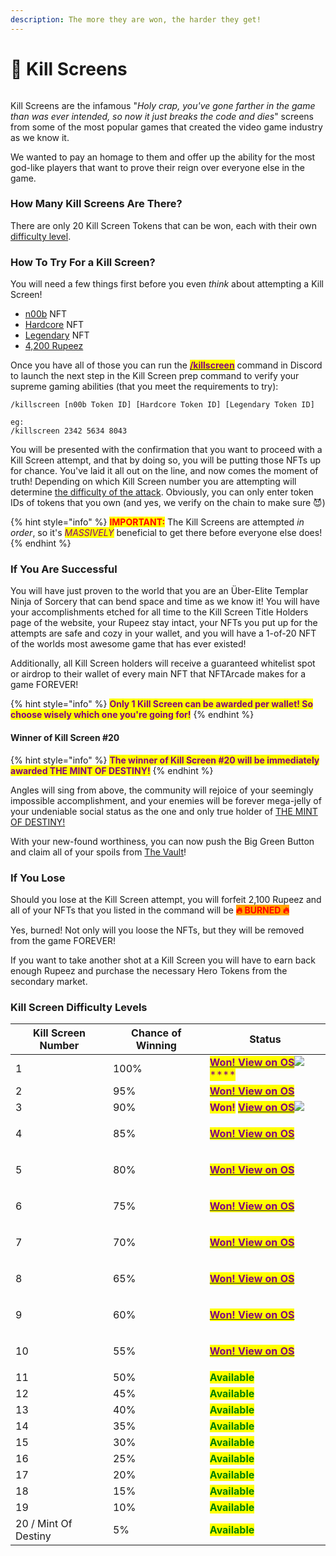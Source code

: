 ```yaml
---
description: The more they are won, the harder they get!
---
```


# 👾 Kill Screens

<img src="../.gitbook/assets/17.png" alt="" data-size="original">

Kill Screens are the infamous "_Holy crap, you've gone farther in the game than was ever intended, so now it just breaks the code and dies_" screens from some of the most popular games that created the video game industry as we know it.

We wanted to pay an homage to them and offer up the ability for the most god-like players that want to prove their reign over everyone else in the game.

### How Many Kill Screens Are There?

There are only 20 Kill Screen Tokens that can be won, each with their own [difficulty level](kill-screens.md#kill-screen-difficulty-levels).

### How To Try For a Kill Screen?

You will need a few things first before you even _think_ about attempting a Kill Screen!&#x20;

* [n00b](heroes/n00b.md) NFT
* [Hardcore](heroes/hardcore.md) NFT
* [Legendary](heroes/legendary.md) NFT
* [4,200 Rupeez](../gameplay/earning-points/)

Once you have all of those you can run the [<mark style="color:purple;">**/killscreen**</mark>](../discord-bot/killscreen.md) command in Discord to launch the next step in the Kill Screen prep command to verify your supreme gaming abilities (that you meet the requirements to try):

```
/killscreen [n00b Token ID] [Hardcore Token ID] [Legendary Token ID]

eg:
/killscreen 2342 5634 8043
```

You will be presented with the confirmation that you want to proceed with a Kill Screen attempt, and that by doing so, you will be putting those NFTs up for chance. You've laid it all out on the line, and now comes the moment of truth! Depending on which Kill Screen number you are attempting will determine [the difficulty of the attack](kill-screens.md#kill-screen-difficulty-levels). Obviously, you can only enter token IDs of tokens that you own (and yes, we verify on the chain to make sure 😈)

{% hint style="info" %}
<mark style="color:red;">**IMPORTANT:**</mark> The Kill Screens are attempted _in order_, so it's _<mark style="color:purple;">MASSIVELY</mark>_ beneficial to get there before everyone else does!
{% endhint %}

### If You Are Successful

You will have just proven to the world that you are an Über-Elite Templar Ninja of Sorcery that can bend space and time as we know it! You will have your accomplishments etched for all time to the Kill Screen Title Holders page of the website, your Rupeez stay intact, your NFTs you put up for the attempts are safe and cozy in your wallet, and you will have a 1-of-20 NFT of the worlds most awesome game that has ever existed!

Additionally, all Kill Screen holders will receive a guaranteed whitelist spot or airdrop to their wallet of every main NFT that NFTArcade makes for a game FOREVER!

{% hint style="info" %}
<mark style="color:purple;">**Only 1 Kill Screen can be awarded per wallet! So choose wisely which one you're going for!**</mark>
{% endhint %}

#### Winner of Kill Screen #20

{% hint style="info" %}
<mark style="color:purple;">**The winner of Kill Screen #20 will be immediately awarded THE MINT OF DESTINY!**</mark>
{% endhint %}

Angles will sing from above, the community will rejoice of your seemingly impossible accomplishment, and your enemies will be forever mega-jelly of your undeniable social status as the one and only true holder of [THE MINT OF DESTINY!](broken-reference)

With your new-found worthiness, you can now push the Big Green Button and claim all of your spoils from [The Vault](../gameplay/the-vault.md)!

### If You Lose

Should you lose at the Kill Screen attempt, you will forfeit 2,100 Rupeez and all of your NFTs that you  listed in the command will be <mark style="color:red;background-color:orange;">**🔥   BURNED  🔥**</mark>&#x20;

Yes, burned! Not only will you loose the NFTs, but they will be removed from the game FOREVER!

If you want to take another shot at a Kill Screen you will have to earn back enough Rupeez and purchase the necessary Hero Tokens from the secondary market.

### Kill Screen Difficulty Levels

| Kill Screen Number   | Chance of Winning | Status                                                                                                                                                                                                                                                                                                                                                                                                                                          |
| -------------------- | ----------------- | ----------------------------------------------------------------------------------------------------------------------------------------------------------------------------------------------------------------------------------------------------------------------------------------------------------------------------------------------------------------------------------------------------------------------------------------------- |
| 1                    | 100%              | <mark style="color:purple;">****</mark>[<mark style="color:purple;">**Won! View on OS**</mark>](https://opensea.io/assets/matic/0x75217de3968f9474cb29b5ea7139e33a1b6c7f69/2)<mark style="color:purple;">****</mark>![](<../.gitbook/assets/image (8).png>)<mark style="color:purple;">****</mark>                                                                                                                                              |
| 2                    | 95%               | <mark style="color:purple;">****</mark>[<mark style="color:purple;">**Won! View on OS**</mark>](https://opensea.io/assets/matic/0x75217de3968f9474cb29b5ea7139e33a1b6c7f69/3)<mark style="color:purple;">****</mark><img src="../.gitbook/assets/image (41) (1).png" alt="" data-size="original">                                                                                                                                               |
| 3                    | 90%               | <mark style="color:purple;">**Won!**</mark> [<mark style="color:purple;">**View on OS**</mark>](https://opensea.io/assets/matic/0x75217de3968f9474cb29b5ea7139e33a1b6c7f69/4)<mark style="color:purple;">****</mark>![](<../.gitbook/assets/image (2) (1) (2).png>)<mark style="color:green;">****</mark>                                                                                                                                       |
| 4                    | 85%               | <p><mark style="color:green;"><strong></strong></mark><a href="https://opensea.io/assets/matic/0x75217de3968f9474cb29b5ea7139e33a1b6c7f69/5"><mark style="color:purple;"><strong>Won! View on OS</strong></mark></a><mark style="color:green;"><strong></strong></mark><br><mark style="color:green;"><strong></strong></mark><img src="../.gitbook/assets/image (4) (3).png" alt=""><mark style="color:green;"><strong></strong></mark></p>    |
| 5                    | 80%               | <p><mark style="color:green;"><strong></strong></mark><a href="https://opensea.io/assets/matic/0x75217de3968f9474cb29b5ea7139e33a1b6c7f69/6"><mark style="color:purple;"><strong>Won! View on OS</strong></mark><br><mark style="color:purple;"><strong></strong></mark></a><mark style="color:purple;"><strong></strong></mark><img src="../.gitbook/assets/image (3).png" alt=""><mark style="color:purple;"><strong></strong></mark></p>     |
| 6                    | 75%               | <p><mark style="color:green;"><strong></strong></mark><a href="https://opensea.io/assets/matic/0x75217de3968f9474cb29b5ea7139e33a1b6c7f69/7"><mark style="color:purple;"><strong>Won! View on OS</strong></mark><br><mark style="color:purple;"><strong></strong></mark></a><mark style="color:purple;"><strong></strong></mark><img src="../.gitbook/assets/image (4).png" alt=""><mark style="color:purple;"><strong></strong></mark></p>     |
| 7                    | 70%               | <p><mark style="color:green;"><strong></strong></mark><a href="https://opensea.io/assets/matic/0x75217de3968f9474cb29b5ea7139e33a1b6c7f69/8"><mark style="color:purple;"><strong>Won! View on OS</strong></mark><br><mark style="color:purple;"><strong></strong></mark></a><mark style="color:purple;"><strong></strong></mark><img src="../.gitbook/assets/image (2).png" alt=""><mark style="color:purple;"><strong></strong></mark></p>     |
| 8                    | 65%               | <p><mark style="color:green;"><strong></strong></mark><a href="https://opensea.io/assets/matic/0x75217de3968f9474cb29b5ea7139e33a1b6c7f69/9"><mark style="color:purple;"><strong>Won! View on OS</strong></mark></a><mark style="color:purple;"><strong></strong></mark><br><mark style="color:purple;"><strong></strong></mark><img src="../.gitbook/assets/image (1) (3).png" alt=""><mark style="color:purple;"><strong></strong></mark></p> |
| 9                    | 60%               | <p><mark style="color:purple;"><strong></strong></mark><a href="https://opensea.io/assets/matic/0x75217de3968f9474cb29b5ea7139e33a1b6c7f69/10"><mark style="color:purple;"><strong>Won! View on OS</strong></mark><br><mark style="color:purple;"><strong></strong></mark></a><mark style="color:purple;"><strong></strong></mark><img src="../.gitbook/assets/image (7).png" alt=""><mark style="color:purple;"><strong></strong></mark></p>   |
| 10                   | 55%               | <p><mark style="color:green;"><strong></strong></mark><a href="https://opensea.io/assets/matic/0x75217de3968f9474cb29b5ea7139e33a1b6c7f69/11"><mark style="color:purple;"><strong>Won! View on OS</strong></mark></a><mark style="color:green;"><strong></strong></mark><br><mark style="color:green;"><strong></strong></mark><img src="../.gitbook/assets/image.png" alt=""><mark style="color:green;"><strong></strong></mark></p>           |
| 11                   | 50%               | <mark style="color:green;">**Available**</mark>                                                                                                                                                                                                                                                                                                                                                                                                 |
| 12                   | 45%               | <mark style="color:green;">**Available**</mark>                                                                                                                                                                                                                                                                                                                                                                                                 |
| 13                   | 40%               | <mark style="color:green;">**Available**</mark>                                                                                                                                                                                                                                                                                                                                                                                                 |
| 14                   | 35%               | <mark style="color:green;">**Available**</mark>                                                                                                                                                                                                                                                                                                                                                                                                 |
| 15                   | 30%               | <mark style="color:green;">**Available**</mark>                                                                                                                                                                                                                                                                                                                                                                                                 |
| 16                   | 25%               | <mark style="color:green;">**Available**</mark>                                                                                                                                                                                                                                                                                                                                                                                                 |
| 17                   | 20%               | <mark style="color:green;">**Available**</mark>                                                                                                                                                                                                                                                                                                                                                                                                 |
| 18                   | 15%               | <mark style="color:green;">**Available**</mark>                                                                                                                                                                                                                                                                                                                                                                                                 |
| 19                   | 10%               | <mark style="color:green;">**Available**</mark>                                                                                                                                                                                                                                                                                                                                                                                                 |
| 20 / Mint Of Destiny | 5%                | <mark style="color:green;">**Available**</mark>                                                                                                                                                                                                                                                                                                                                                                                                 |
